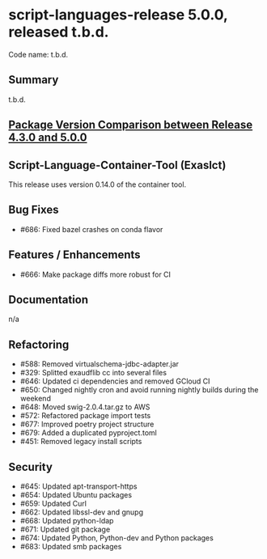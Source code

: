 # script-languages-release 5.0.0, released t.b.d.

Code name: t.b.d.

## Summary

t.b.d.

## [Package Version Comparison between Release 4.3.0 and 5.0.0](package_diffs/5.0.0/README.md)
  
## Script-Language-Container-Tool (Exaslct)

This release uses version 0.14.0 of the container tool.

## Bug Fixes

 - #686: Fixed bazel crashes on conda flavor

## Features / Enhancements

 - #666: Make package diffs more robust for CI

## Documentation

 n/a

## Refactoring

 - #588: Removed virtualschema-jdbc-adapter.jar
 - #329: Splitted exaudflib cc into several files
 - #646: Updated ci dependencies and removed GCloud CI
 - #650: Changed nightly cron and avoid running nightly builds during the weekend
 - #648: Moved swig-2.0.4.tar.gz to AWS
 - #572: Refactored package import tests
 - #677: Improved poetry project structure
 - #679: Added a duplicated pyproject.toml
 - #451: Removed legacy install scripts

## Security

 - #645: Updated apt-transport-https
 - #654: Updated Ubuntu packages
 - #659: Updated Curl
 - #662: Updated libssl-dev and gnupg
 - #668: Updated python-ldap
 - #671: Updated git package
 - #674: Updated Python, Python-dev and Python packages
 - #683: Updated smb packages 
